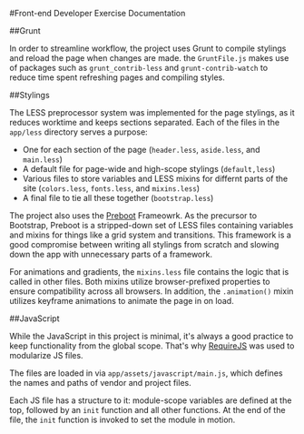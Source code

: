 #Front-end Developer Exercise Documentation

##Grunt

In order to streamline workflow, the project uses Grunt to compile stylings and reload the page when changes are made. the `GruntFile.js` makes use of packages such as `grunt_contrib-less` and `grunt-contrib-watch` to reduce time spent refreshing pages and compiling styles.

##Stylings

The LESS preprocessor system was implemented for the page stylings, as it reduces worktime and keeps sections separated. Each of the files in the `app/less` directory serves a purpose:
* One for each section of the page (`header.less`, `aside.less`, and `main.less`)
* A default file for page-wide and high-scope stylings (`default,less`)
* Various files to store variables and LESS mixins for differnt parts of the site (`colors.less`, `fonts.less`, and `mixins.less`)
* A final file to tie all these together (`bootstrap.less`)

The project also uses the [Preboot](http://getpreboot.com/) Frameowrk. As the precursor to Bootstrap, Preboot is a stripped-down set of LESS files containing variables and mixins for things like a grid system and transitions. This framework is a good compromise between writing all stylings from scratch and slowing down the app with unnecessary parts of a framework.

For animations and gradients, the `mixins.less` file contains the logic that is called in other files. Both mixins utilize browser-prefixed properties to ensure compatibility across all browsers. In addition, the `.animation()` mixin utilizes keyframe animations to animate the page in on load.

##JavaScript

While the JavaScript in this project is minimal, it's always a good practice to keep functionality from the global scope. That's why [RequireJS](http://requirejs.org/) was used to modularize JS files.

The files are loaded in via `app/assets/javascript/main.js`, which defines the names and paths of vendor and project files.

Each JS file has a structure to it: module-scope variables are defined at the top, followed by an `init` function and all other functions. At the end of the file, the `init` function is invoked to set the module in motion.
